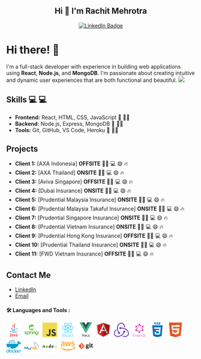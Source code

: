 <div id="header" align="center">
  <h2> Hi 👋 I'm Rachit Mehrotra</h2>
  <div id="badges">
    <a href="https://www.linkedin.com/in/rachit-mehrotra-io/">
      <img src="https://img.shields.io/badge/LinkedIn-blue?style=for-the-badge&logo=linkedin&logoColor=white" alt="LinkedIn Badge"/>
    </a>
  </div>
</div>


# Hi there! 👋

I'm a full-stack developer with experience in building web applications using **React**, **Node.js**, and **MongoDB**. 
I'm passionate about creating intuitive and dynamic user experiences that are both functional and beautiful.
<img src="https://media.giphy.com/media/WUlplcMpOCEmTGBtBW/giphy.gif" width="30">

## Skills :computer: :computer:  

- **Frontend:** React, HTML, CSS, JavaScript :rocket: 👨‍💻
- **Backend:** Node.js, Express, MongoDB :rocket: 👨‍💻
- **Tools:** Git, GitHub, VS Code, Heroku :rocket: 👨‍💻
 
## Projects

- **Client 1:** [AXA Indonesia]  **OFFSITE** 👨‍💻 :computer: :smile: 🔥 
- **Client 2:** [AXA Thailand] **ONSITE** 👨‍💻 :computer: :smile: 🔥 
- **Client 3:** [Aviva Singapore] **OFFSITE** 👨‍💻 :computer: :smile: 🔥 
- **Client 4:** [Dubai Insurance] **ONSITE** 👨‍💻 :computer: :smile: 🔥 
- **Client 5:** [Prudential Malaysia Insurance] **ONSITE** 👨‍💻 :computer: :smile: 🔥 
- **Client 6:** [Prudential Malaysia Takaful Insurance] **ONSITE** 👨‍💻 :computer: :smile: 🔥 
- **Client 7:** [Prudential Singapore Insurance] **ONSITE** 👨‍💻 :computer: :smile: 🔥 
- **Client 8:** [Prudential Vietnam Insurance] **ONSITE** 👨‍💻 :computer: :smile: 🔥 
- **Client 9:** [Prudential Hong Kong Insurance] **OFFSITE** 👨‍💻 :computer: :smile: 🔥 
- **Client 10:** [Prudential Thailand Insurance] **ONSITE** 👨‍💻 :computer: :smile: 🔥 
- **Client 11:** [FWD Vietnam Insurance] **OFFSITE** 👨‍💻 :computer: :smile: 🔥 

## Contact Me

- [LinkedIn](https://www.linkedin.com/in/rachit-mehrotra-io/)
- [Email](rachitmehrotra04@gmail.com)




#### :hammer_and_wrench: Languages and Tools :
<div>
  <img src="https://github.com/devicons/devicon/blob/master/icons/java/java-original-wordmark.svg" title="Java" alt="Java" width="40" height="40"/>&nbsp;
  <img src="https://github.com/devicons/devicon/blob/master/icons/spring/spring-original-wordmark.svg" title="Spring" alt="Spring" width="40" height="40"/>&nbsp;
  <img src="https://github.com/devicons/devicon/blob/master/icons/javascript/javascript-original.svg" title="JavaScript" alt="JavaScript" width="40" height="40"/>&nbsp;
  <img src="https://github.com/devicons/devicon/blob/master/icons/react/react-original-wordmark.svg" title="React" alt="React" width="40" height="40"/>&nbsp;
  <img src="https://github.com/devicons/devicon/blob/master/icons/vuejs/vuejs-original-wordmark.svg" title="VueJS" alt="=VueJS" width="40" height="40"/>&nbsp;
  <img src="https://github.com/devicons/devicon/blob/master/icons/angularjs/angularjs-original.svg" title="Angular" alt="Angular" width="40" height="40"/>&nbsp;
  <img src="https://github.com/devicons/devicon/blob/master/icons/redux/redux-original.svg" title="Redux" alt="Redux " width="40" height="40"/>&nbsp;
  <img src="https://github.com/devicons/devicon/blob/master/icons/graphql/graphql-plain-wordmark.svg" title="GraphQL" alt="GraphQL" width="40" height="40"/>&nbsp;
  <img src="https://github.com/devicons/devicon/blob/master/icons/css3/css3-plain-wordmark.svg"  title="CSS3" alt="CSS" width="40" height="40"/>&nbsp;
  <img src="https://github.com/devicons/devicon/blob/master/icons/html5/html5-original.svg" title="HTML5" alt="HTML" width="40" height="40"/>&nbsp;
  <img src="https://github.com/devicons/devicon/blob/master/icons/docker/docker-plain-wordmark.svg" title="Docker" alt="Docker" width="40" height="40"/>&nbsp;
  <img src="https://github.com/devicons/devicon/blob/master/icons/mysql/mysql-original-wordmark.svg" title="MySQL"  alt="MySQL" width="40" height="40"/>&nbsp;
  <img src="https://github.com/devicons/devicon/blob/master/icons/nodejs/nodejs-original-wordmark.svg" title="NodeJS" alt="NodeJS" width="40" height="40"/>&nbsp;
  <img src="https://github.com/devicons/devicon/blob/master/icons/amazonwebservices/amazonwebservices-plain-wordmark.svg" title="AWS" alt="AWS" width="40" height="40"/>&nbsp;
  <img src="https://github.com/devicons/devicon/blob/master/icons/git/git-original-wordmark.svg" title="Git" **alt="Git" width="40" height="40"/>
</div>


<!---
rachitmeck/rachitmeck is a ✨ special ✨ repository because its `README.md` (this file) appears on your GitHub profile.
You can click the Preview link to take a look at your changes.
--->
